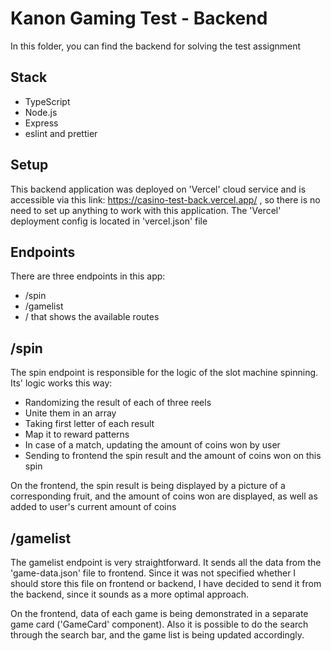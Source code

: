 # Kanon Gaming Test - Backend

In this folder, you can find the backend for solving the test assignment

## Stack

- TypeScript
- Node.js
- Express
- eslint and prettier

## Setup

This backend application was deployed on 'Vercel' cloud service and is accessible via this link: https://casino-test-back.vercel.app/ , so there is no need to set up anything to work with this application. The 'Vercel' deployment config is located in 'vercel.json' file

## Endpoints

There are three endpoints in this app:

- /spin
- /gamelist
- / that shows the available routes

## /spin

The spin endpoint is responsible for the logic of the slot machine spinning. Its' logic works this way:

- Randomizing the result of each of three reels
- Unite them in an array
- Taking first letter of each result
- Map it to reward patterns
- In case of a match, updating the amount of coins won by user
- Sending to frontend the spin result and the amount of coins won on this spin

On the frontend, the spin result is being displayed by a picture of a corresponding fruit, and the amount of coins won are displayed, as well as added to user's current amount of coins

## /gamelist

The gamelist endpoint is very straightforward. It sends all the data from the 'game-data.json' file to frontend. Since it was not specified whether I should store this file on frontend or backend, I have decided to send it from the backend, since it sounds as a more optimal approach.

On the frontend, data of each game is being demonstrated in a separate game card ('GameCard' component). Also it is possible to do the search through the search bar, and the game list is being updated accordingly.